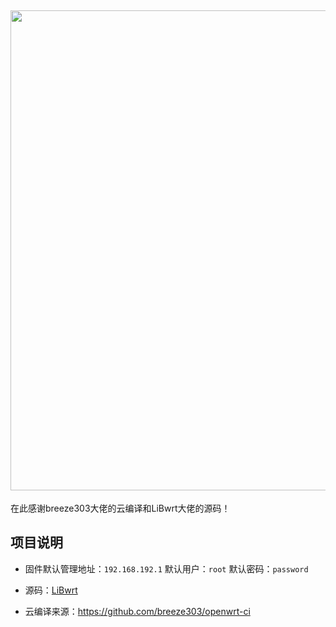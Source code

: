 ## <img width="768" src="https://github.com/openwrt/openwrt/blob/main/include/logo.png"/>

在此感谢breeze303大佬的云编译和LiBwrt大佬的源码！

[breeze303]: https://github.com/breeze303/openwrt-ci
[LiBwrt]: https://github.com/LiBwrt/openwrt-6.x



## 项目说明
- 固件默认管理地址：`192.168.192.1` 默认用户：`root` 默认密码：`password`

- 源码：[LiBwrt](https://github.com/LiBwrt-op/openwrt-6.x)

- 云编译来源：https://github.com/breeze303/openwrt-ci

  
